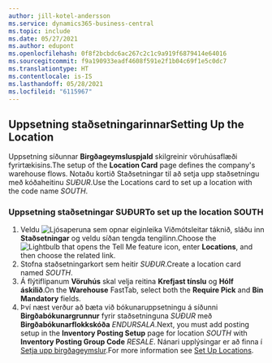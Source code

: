 ```yaml
---
author: jill-kotel-andersson
ms.service: dynamics365-business-central
ms.topic: include
ms.date: 05/27/2021
ms.author: edupont
ms.openlocfilehash: 0f8f2bcbdc6ac267c2c1c9a919f6879414e64016
ms.sourcegitcommit: f9a190933eadf4608f591e2f1b04c69f1e5c0dc7
ms.translationtype: HT
ms.contentlocale: is-IS
ms.lasthandoff: 05/28/2021
ms.locfileid: "6115967"
---
```

## <a name="setting-up-the-location"></a><span data-ttu-id="0c933-101">Uppsetning staðsetningarinnar</span><span class="sxs-lookup"><span data-stu-id="0c933-101">Setting Up the Location</span></span>

<span data-ttu-id="0c933-102">Uppsetning síðunnar **Birgðageymsluspjald** skilgreinir vöruhúsaflæði fyrirtækisins.</span><span class="sxs-lookup"><span data-stu-id="0c933-102">The setup of the **Location Card** page defines the company's warehouse flows.</span></span> <span data-ttu-id="0c933-103">Notaðu kortið Staðsetningar til að setja upp staðsetningu með kóðaheitinu *SUÐUR*.</span><span class="sxs-lookup"><span data-stu-id="0c933-103">Use the Locations card to set up a location with the code name *SOUTH*.</span></span>

### <a name="to-set-up-the-location-south"></a><span data-ttu-id="0c933-104">Uppsetning staðsetningar SUÐUR</span><span class="sxs-lookup"><span data-stu-id="0c933-104">To set up the location SOUTH</span></span>

1. <span data-ttu-id="0c933-105">Veldu ![Ljósaperuna sem opnar eiginleika Viðmótsleitar](../media/ui-search/search_small.png "Segðu mér hvað þú vilt gera") táknið, sláðu inn **Staðsetningar** og veldu síðan tengda tengilinn.</span><span class="sxs-lookup"><span data-stu-id="0c933-105">Choose the ![Lightbulb that opens the Tell Me feature](../media/ui-search/search_small.png "Tell me what you want to do") icon, enter **Locations**, and then choose the related link.</span></span>  
2. <span data-ttu-id="0c933-106">Stofna staðsetningarkort sem heitir *SUÐUR*.</span><span class="sxs-lookup"><span data-stu-id="0c933-106">Create a location card named *SOUTH*.</span></span>  
3. <span data-ttu-id="0c933-107">Á flýtiflipanum **Vöruhús** skal velja reitina **Krefjast tínslu** og **Hólf áskilið**.</span><span class="sxs-lookup"><span data-stu-id="0c933-107">On the **Warehouse** FastTab, select both the **Require Pick** and **Bin Mandatory** fields.</span></span>
4. <span data-ttu-id="0c933-108">Því næst verður að bæta við bókunaruppsetningu á síðunni **Birgðabókunargrunnur** fyrir staðsetninguna *SUÐUR* með **Birgðabókunarflokkskóða** *ENDURSALA*.</span><span class="sxs-lookup"><span data-stu-id="0c933-108">Next, you must add posting setup in the **Inventory Posting Setup** page for location *SOUTH* with **Inventory Posting Group Code** *RESALE*.</span></span> <span data-ttu-id="0c933-109">Nánari upplýsingar er að finna í [Setja upp birgðageymslur](../inventory-how-setup-locations.md).</span><span class="sxs-lookup"><span data-stu-id="0c933-109">For more information see [Set Up Locations](../inventory-how-setup-locations.md).</span></span>
